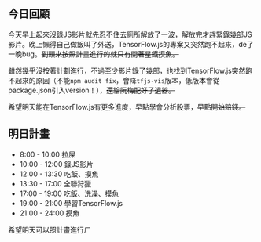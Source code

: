 ## 今日回顧

今天早上起來沒錄JS影片就先忍不住去廁所解放了一波，解放完才趕緊錄幾部JS影片。晚上懶得自己做飯叫了外送，TensorFlow.js的專案又突然跑不起來，de了一晚bug。~~到頭來按照計畫進行的就只有開著星鐵摸魚。~~

雖然幾乎沒按著計劃進行，不過至少影片錄了幾部，也找到TensorFlow.js突然跑不起來的原因（不能`npm audit fix`，會降`tfjs-vis`版本，低版本會從package.json引入version！），~~還給阮梅配好了遺器。~~

希望明天能在TensorFlow.js有更多進度，早點學會分析股票，~~早點開始賠錢。~~

## 明日計畫

- 8:00 - 10:00 拉屎
- 10:00 - 12:00 錄JS影片
- 12:00 - 13:30 吃飯、摸魚
- 13:30 - 17:00 全聯狩獵
- 17:00 - 19:00 吃飯、洗澡、摸魚
- 19:00 - 21:00 學習TensorFlow.js
- 21:00 - 24:00 摸魚

希望明天可以照計畫進行ㄏ
